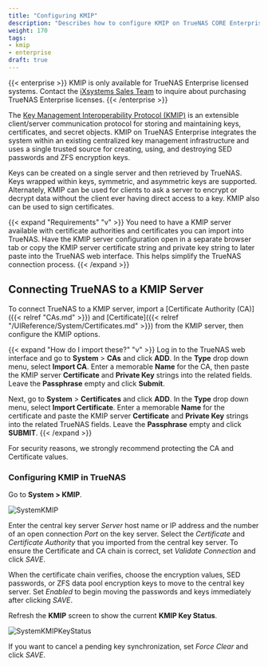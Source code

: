 ```yaml
---
title: "Configuring KMIP"
description: "Describes how to configure KMIP on TrueNAS CORE Enterprise." 
weight: 170
tags:
- kmip
- enterprise
draft: true
---
```


{{< enterprise >}}
KMIP is only available for TrueNAS Enterprise licensed systems.
Contact the [iXsystems Sales Team](mailto:sales@ixsystems.com) to inquire about purchasing TrueNAS Enterprise licenses.
{{< /enterprise >}}

The [Key Management Interoperability Protocol (KMIP)](https://docs.oasis-open.org/kmip/spec/v1.1/os/kmip-spec-v1.1-os.html) is an extensible client/server communication protocol for storing and maintaining keys, certificates, and secret objects.
KMIP on TrueNAS Enterprise integrates the system within an existing centralized key management infrastructure and uses a single trusted source for creating, using, and destroying SED passwords and ZFS encryption keys.

Keys can be created on a single server and then retrieved by TrueNAS.
Keys wrapped within keys, symmetric, and asymmetric keys are supported.
Alternately, KMIP can be used for clients to ask a server to encrypt or decrypt data without the client ever having direct access to a key.
KMIP also can be used to sign certificates.

{{< expand "Requirements" "v" >}}
You need to have a KMIP server available with certificate authorities and certificates you can import into TrueNAS.
Have the KMIP server configuration open in a separate browser tab or copy the KMIP server certificate string and private key string to later paste into the TrueNAS web interface.
This helps simplify the TrueNAS connection process.
{{< /expand >}}

## Connecting TrueNAS to a KMIP Server

To connect TrueNAS to a KMIP server, import a [Certificate Authority (CA)]({{< relref "CAs.md" >}}) and [Certificate]({{< relref "/UIReference/System/Certificates.md" >}}) from the KMIP server, then configure the KMIP options.

{{< expand "How do I import these?" "v" >}}
Log in to the TrueNAS web interface and go to **System** > **CAs** and click **ADD**.
In the **Type** drop down menu, select **Import CA**.
Enter a memorable **Name** for the CA, then paste the KMIP server **Certificate** and **Private Key** strings into the related fields.
Leave the **Passphrase** empty and click **Submit**.

Next, go to **System** > **Certificates** and click **ADD**.
In the **Type** drop down menu, select **Import Certificate**.
Enter a memorable **Name** for the certificate and paste the KMIP server **Certificate** and **Private Key** strings into the related TrueNAS fields.
Leave the **Passphrase** empty and click **SUBMIT**.
{{< /expand >}}

For security reasons, we strongly recommend protecting the CA and Certificate values.

### Configuring KMIP in TrueNAS

Go to **System > KMIP**.

![SystemKMIP](/images/CORE/System/SystemKMIP.png "KMIP Options")

Enter the central key server *Server* host name or IP address and the number of an open connection *Port* on the key server.
Select the *Certificate* and *Certificate Authority* that you imported from the central key server.
To ensure the Certificate and CA chain is correct, set *Validate Connection* and click *SAVE*.

When the certificate chain verifies, choose the encryption values, SED passwords, or ZFS data pool encryption keys to move to the central key server.
Set *Enabled* to begin moving the passwords and keys immediately after clicking *SAVE*.

Refresh the **KMIP** screen to show the current **KMIP Key Status**.

![SystemKMIPKeyStatus](/images/CORE/System/SystemKMIPKeyStatus.png "Example Key Synced")

If you want to cancel a pending key synchronization, set *Force Clear* and click *SAVE*.
